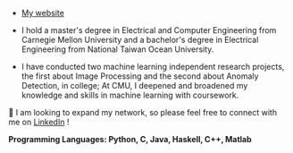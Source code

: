 * [My website](https://yijing-sie.github.io/)


*   I hold a master's degree in Electrical and Computer Engineering from 
Carnegie Mellon University and a bachelor's degree in Electrical Engineering from National Taiwan Ocean University. 

*   I have conducted two machine learning independent research projects, the first about Image Processing and the second about Anomaly Detection, in college; At CMU, I deepened and broadened my knowledge and skills in machine learning with coursework.


🔗 I am looking to expand my network, so please feel free to connect with me on [LinkedIn](https://www.linkedin.com/in/yijing-sie/) !


 **Programming Languages: Python, C, Java, Haskell, C++, Matlab**
